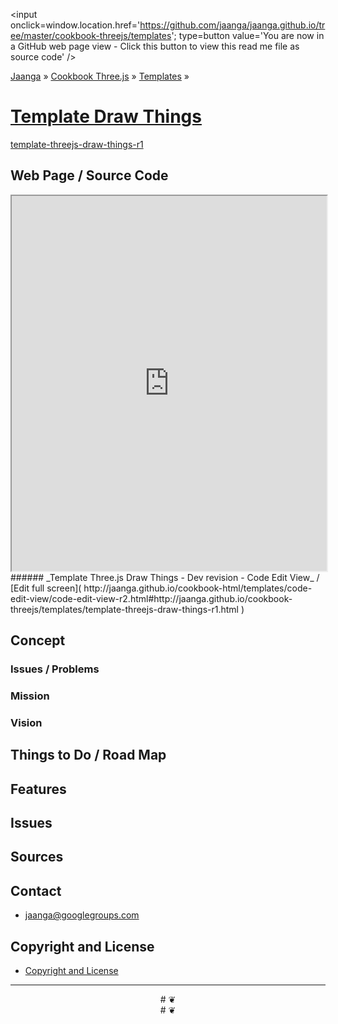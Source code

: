 <span style=display:none; >[You are now in a GitHub source code view - click this link to view this read me file as a web page]( http://jaanga.github.io/cookbook-threejs/templates/draw-things/index.html  "View file as a web page." ) </span>
<input onclick=window.location.href='https://github.com/jaanga/jaanga.github.io/tree/master/cookbook-threejs/templates'; type=button  value='You are now in a GitHub web page view - Click this button to view this read me file as source code' />

[Jaanga]( http://jaanga.github.io// ) » [Cookbook Three.js]( http://jaanga.github.io/cookbook-threejs/ ) » 
[Templates]( https://github.com/jaanga/jaanga.github.io/tree/master/cookbook-threejs/templates ) »

[Template Draw Things]( ./index.html#readme-template.md )
===

[template-threejs-draw-things-r1]( template-threejs-draw-things-r1.html )

## Web Page / Source Code

<iframe class=ifr src=http://jaanga.github.io/cookbook-html/templates/code-edit-view/code-edit-view-r2.html#http://jaanga.github.io/cookbook-threejs/templates/template-threejs-draw-things-r1.html width=100% height=600px ></iframe>  
###### _Template Three.js Draw Things - Dev revision - Code Edit View_ /  [Edit full screen]( http://jaanga.github.io/cookbook-html/templates/code-edit-view/code-edit-view-r2.html#http://jaanga.github.io/cookbook-threejs/templates/template-threejs-draw-things-r1.html )


## Concept

### Issues / Problems
<!--

The general format is an adaptation of the ideas developed in Alexander's _et al_ [A Patttern Language]( https://books.google.com/books?id=hwAHmktpk5IC&pg=PR10#v=onepage&q&f=false ) - as sammarized on page 10.

Each pattern describes a problem which occurs over and over again in our environment, and then describes the core of the solution to that problem, in such a way that you can use this solution a million times over, without ever doing it the same way twice.

patterns are descriptions of common problems and proposal for the solutions that can be used repeatedly every time the problem is encountered and producing an different outcome.

-->


### Mission
<!-- a statement of a rationale, applicable now as well as in the future -->

### Vision
<!--  a descriptive picture of a desired future state -->


## Things to Do / Road Map


## Features


## Issues

 
## Sources


## Contact

* jaanga@googlegroups.com

## Copyright and License

* [Copyright and License]( http://jaanga.github.io/#http://jaanga.github.io/jaanga-copyright-and-mit-license.md ) 

***

<center title="dingbat" >
# <a href=javascript:window.scrollTo(0,0); style=text-decoration:none; >❦</a>
</center>

<center title="dingbat" >
# <span onclick=window.scrollTo(0,0); style=cursor:pointer; >❦</span>
</center>


